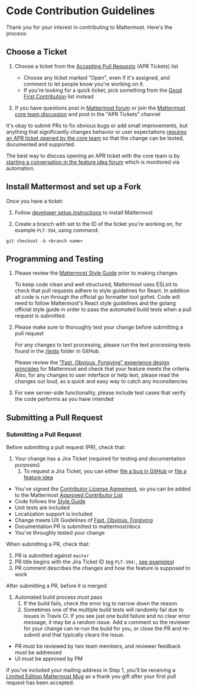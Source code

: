 # Code Contribution Guidelines

Thank you for your interest in contributing to Mattermost. Here's the process:  

## Choose a Ticket

1. Choose a ticket from the [Accepting Pull Requests](https://mattermost.atlassian.net/issues/?filter=10101) (APR Tickets) list
    - Choose any ticket marked "Open", even if it's assigned, and comment to let people know you're working on it. 
    - If you're looking for a quick ticket, pick something from the [Good First Contribution](https://mattermost.atlassian.net/issues/?filter=10206) list instead

2. If you have questions post in [Mattermost forum](http://forum.mattermost.org/) or join the [Mattermost core team discussion](https://pre-release.mattermost.com/signup_user_complete/?id=rcgiyftm7jyrxnma1osd8zswby) and post in the "APR Tickets" channel

It's okay to submit PRs to fix obvious bugs or add small improvements, but anything that significantly changes behavior or user expectations [requires an APR ticket opened by the core team](http://docs.mattermost.com/process/accepting-pull-request.html) so that the change can be tested, documented and supported. 

The best way to discuss opening an APR ticket with the core team is by [starting a conversation in the feature idea forum](http://www.mattermost.org/feature-requests/) which is monitored via automation.

## Install Mattermost and set up a Fork

Once you have a ticket: 

1. Follow [developer setup instructions](https://github.com/mattermost/platform/blob/master/doc/developer/Setup.md) to install Mattermost

2. Create a branch with <branch name> set to the ID of the ticket you're working on, for example ```PLT-394```, using command: 

```
git checkout -b <branch name>
```

## Programming and Testing 

1. Please review the [Mattermost Style Guide](doc/developer/Style-Guide.md) prior to making changes

   To keep code clean and well structured, Mattermost uses ESLint to check that pull requests adhere to style guidelines for React. In addition all code is run through the official go formatter tool gofmt. Code will need to follow Mattermost's React style guidelines and the golang official style guide in order to pass the automated build tests when a pull request is submitted. 
   
2. Please make sure to thoroughly test your change before submitting a pull request

   For any changes to text processing, please run the text processing tests found in the [/tests](https://github.com/mattermost/platform/tree/master/doc/developer/tests) folder in GitHub.
   
   Please review the ["Fast, Obvious, Forgiving" experience design principles](http://www.mattermost.org/design-principles/) for Mattermost and check that your feature meets the criteria. Also, for any changes to user interface or help text, please read the changes out loud, as a quick and easy way to catch any inconsitencies

3. For new server-side funcitonality, please include test cases that verify the code performs as you have intended


## Submitting a Pull Request 
### Submitting a Pull Request

Before submitting a pull request (PR), check that:  

1. Your change has a Jira Ticket (required for testing and documentation purposes)
    1. To request a Jira Ticket, you can either [file a bug in GitHub](http://www.mattermost.org/filing-issues/) or  [file a feature idea](http://www.mattermost.org/feature-requests/)  
- You’ve signed the [Contributor License Agreement](http://www.mattermost.org/mattermost-contributor-agreement/), so you can be added to the Mattermost [Approved Contributor List](https://docs.google.com/spreadsheets/d/1NTCeG-iL_VS9bFqtmHSfwETo5f-8MQ7oMDE5IUYJi_Y/pubhtml?gid=0&single=true)  
- Code follows the [Style Guide](http://docs.mattermost.com/developer/style-guide.html)  
- Unit tests are included  
- Localization support is included  
- Change meets UX Guidelines of [Fast, Obvious, Forgiving](http://www.mattermost.org/design-principles/)
- Documentation PR is submitted to mattermost/docs  
- You’ve throughly tested your change   

When submitting a PR, check that:  

1. PR is submitted against `master`  
2. PR title begins with the Jira Ticket ID (eg `PLT-394:`, [see examples](https://github.com/mattermost/platform/pulls?q=is%3Apr+is%3Aclosed))  
3. PR comment describes the changes and how the feature is supposed to work  

After submitting a PR, before it is merged:  

1. Automated build process must pass  
    1. If the build fails, check the error log to narrow down the reason  
    2. Sometimes one of the multiple build tests will randomly fail due to issues in Travis CI. If you see just one build failure and no clear error message, it may be a random issue. Add a comment so the reviewer for your change can re-run the build for you, or close the PR and re-submit and that typically clears the issue.  
- PR must be reviewed by two team members, and reviewer feedback must be addressed  
- UI must be approved by PM  

If you've included your mailing address in Step 1, you'll be receiving a [Limited Edition Mattermost Mug](https://forum.mattermost.org/t/limited-edition-mattermost-mugs/143) as a thank you gift after your first pull request has been accepted.
